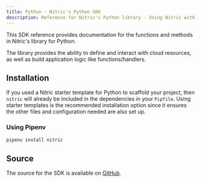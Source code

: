 ```yaml
---
title: Python - Nitric's Python SDK
description: Reference for Nitric's Python library - Using Nitric with Python
---
```


This SDK reference provides documentation for the functions and methods in Nitric's library for Python.

The library provides the ability to define and interact with cloud resources, as well as build application logic like functions/handlers.

## Installation

If you used a Nitric starter template for Python to scaffold your project, then `nitric` will already be included in the dependencies in your `Pipfile`. Using starter templates is the recommended installation option since it ensures the other files and configuration needed are also set up.

### Using Pipenv

```bash
pipenv install nitric
```

## Source

The source for the SDK is available on [GitHub](https://github.com/nitrictech/python-sdk).
